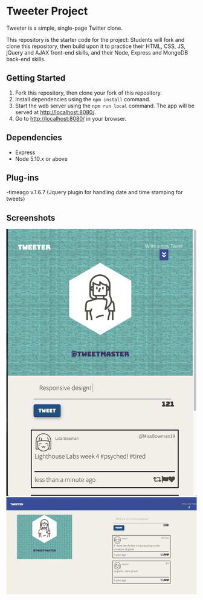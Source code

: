 # Tweeter Project

Tweeter is a simple, single-page Twitter clone.

This repository is the starter code for the project: Students will fork and clone this repository, then build upon it to practice their HTML, CSS, JS, jQuery and AJAX front-end skills, and their Node, Express and MongoDB back-end skills.

## Getting Started

1. Fork this repository, then clone your fork of this repository.
2. Install dependencies using the `npm install` command.
3. Start the web server using the `npm run local` command. The app will be served at <http://localhost:8080/>.
4. Go to <http://localhost:8080/> in your browser.

## Dependencies

- Express
- Node 5.10.x or above

## Plug-ins 
-timeago v.1.6.7 (Jquery plugin for handling date and time stamping for tweets)

## Screenshots

![Tweeter Screenshot 1](docs/Screen_Shot_1.png)
![Tweeter Screenshot 2](https://github.com/SimonGarber/tweeter/blob/master/docs/Screen_Shot_2.png)
